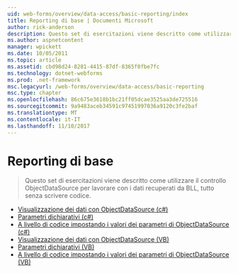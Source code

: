 ```yaml
---
uid: web-forms/overview/data-access/basic-reporting/index
title: Reporting di base | Documenti Microsoft
author: rick-anderson
description: Questo set di esercitazioni viene descritto come utilizzare il controllo ObjectDataSource per lavorare con i dati recuperati da BLL, tutto senza scrivere codice.
ms.author: aspnetcontent
manager: wpickett
ms.date: 10/05/2011
ms.topic: article
ms.assetid: cbd98d24-8281-4415-87df-8365f0fbe7fc
ms.technology: dotnet-webforms
ms.prod: .net-framework
msc.legacyurl: /web-forms/overview/data-access/basic-reporting
msc.type: chapter
ms.openlocfilehash: 86c675e3618b1bc21ff05dcae3525aa3de725516
ms.sourcegitcommit: 9a9483aceb34591c97451997036a9120c3fe2baf
ms.translationtype: MT
ms.contentlocale: it-IT
ms.lasthandoff: 11/10/2017
---
```

<a name="basic-reporting"></a>Reporting di base
====================
> Questo set di esercitazioni viene descritto come utilizzare il controllo ObjectDataSource per lavorare con i dati recuperati da BLL, tutto senza scrivere codice.


- [Visualizzazione dei dati con ObjectDataSource (c#)](displaying-data-with-the-objectdatasource-cs.md)
- [Parametri dichiarativi (c#)](declarative-parameters-cs.md)
- [A livello di codice impostando i valori dei parametri di ObjectDataSource (c#)](programmatically-setting-the-objectdatasource-s-parameter-values-cs.md)
- [Visualizzazione dei dati con ObjectDataSource (VB)](displaying-data-with-the-objectdatasource-vb.md)
- [Parametri dichiarativi (VB)](declarative-parameters-vb.md)
- [A livello di codice impostando i valori dei parametri di ObjectDataSource (VB)](programmatically-setting-the-objectdatasource-s-parameter-values-vb.md)
